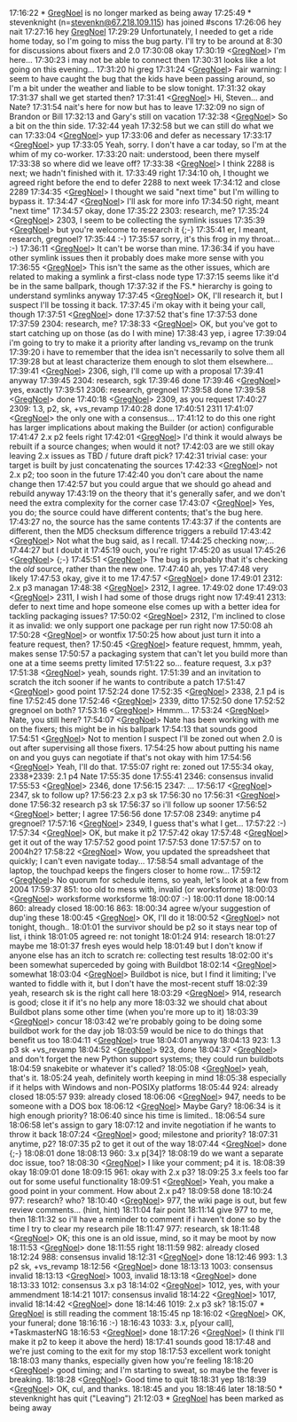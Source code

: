 
17:16:22 *      [GregNoel](GregNoel) is no longer marked as being away 17:25:49 *      stevenknight (n=[stevenkn@67.218.109.115](mailto:stevenkn@67.218.109.115)) has joined #scons 17:26:06 <stevenknight> hey nait 17:27:16 <stevenknight> hey [GregNoel](GregNoel) 17:29:29 <nait> Unfortunately, I needed to get a ride home today, so I'm going to miss the bug party.  I'll try to be around at 8:30 for discussions about fixers and 2.0 17:30:08 <stevenknight> okay 17:30:19 <[GregNoel](GregNoel)>     I'm here... 17:30:23 <stevenknight> i may not be able to connect then 17:30:31 <stevenknight> looks like a lot going on this evening... 17:31:20 <stevenknight> hi greg 17:31:24 <[GregNoel](GregNoel)>     Fair warning: I seem to have caught the bug that the kids have been passing around, so I'm a bit under the weather and liable to be slow tonight. 17:31:32 <stevenknight> okay 17:31:37 <stevenknight> shall we get started then? 17:31:41 <[GregNoel](GregNoel)>     Hi, Steven... and Nate? 17:31:54 <stevenknight> nait's here for now but has to leave 17:32:09 <stevenknight> no sign of Brandon or Bill 17:32:13 <stevenknight> and Gary's still on vacation 17:32:38 <[GregNoel](GregNoel)>     So a bit on the thin side. 17:32:44 <stevenknight> yeah 17:32:58 <stevenknight> but we can still do what we can 17:33:04 <[GregNoel](GregNoel)>     yup 17:33:06 <stevenknight> and defer as necessary 17:33:17 <[GregNoel](GregNoel)>     yup 17:33:05 <nait> Yeah, sorry.  I don't have a car today, so I'm at the whim of my co-worker. 17:33:20 <stevenknight> nait: understood, been there myself 17:33:38 <stevenknight> so where did we leave off? 17:33:38 <[GregNoel](GregNoel)>     I think 2288 is next; we hadn't finished with it. 17:33:49 <stevenknight> right 17:34:10 <stevenknight> oh, I thought we agreed right before the end to defer 2288 to next week 17:34:12 <stevenknight> and close 2289 17:34:35 <[GregNoel](GregNoel)>     I thought we said "next time" but I'm willing to bypass it. 17:34:47 <[GregNoel](GregNoel)>     I'll ask for more info 17:34:50 <stevenknight> right, meant "next time" 17:34:57 <stevenknight> okay, done 17:35:22 <stevenknight> 2303:  research, me? 17:35:24 <[GregNoel](GregNoel)>     2303, I seem to be collecting the symlink issues 17:35:39 <[GregNoel](GregNoel)>     but you're welcome to research it {;-} 17:35:41 <stevenknight> er, I meant, research, gregnoel? 17:35:44 <stevenknight> :-) 17:35:57 <stevenknight> sorry, it's this frog in my throat... :-) 17:36:11 <[GregNoel](GregNoel)>     It can't be worse than mine. 17:36:34 <stevenknight> if you have other symlink issues then it probably does make more sense with you 17:36:55 <[GregNoel](GregNoel)>     This isn't the same as the other issues, which are related to making a symlink a first-class node type 17:37:15 <stevenknight> seems like it'd be in the same ballpark, though 17:37:32 <stevenknight> if the FS.* hierarchy is going to understand symlinks anyway 17:37:45 <[GregNoel](GregNoel)>     OK, I'll research it, but I suspect I'll be tossing it back. 17:37:45 <stevenknight> i'm okay with it being your call, though 17:37:51 <[GregNoel](GregNoel)>     done 17:37:52 <stevenknight> that's fine 17:37:53 <stevenknight> done 17:37:59 <stevenknight> 2304:  research, me? 17:38:33 <[GregNoel](GregNoel)>     OK, but you've got to start catching up on those (as do I with mine) 17:38:43 <stevenknight> yep, i agree 17:39:04 <stevenknight> i'm going to try to make it a priority after landing vs_revamp on the trunk 17:39:20 <stevenknight> i have to remember that the idea isn't necessarily to solve them all 17:39:28 <stevenknight> but at least characterize them enough to slot them elsewhere... 17:39:41 <[GregNoel](GregNoel)>     2306, sigh, I'll come up with a proposal 17:39:41 <stevenknight> anyway 17:39:45 <stevenknight> 2304:  research, sgk 17:39:46 <stevenknight> done 17:39:46 <[GregNoel](GregNoel)>     yes, exactly 17:39:51 <stevenknight> 2306:  research, gregnoel 17:39:58 <stevenknight> done 17:39:58 <[GregNoel](GregNoel)>     done 17:40:18 <[GregNoel](GregNoel)>     2309, as you request 17:40:27 <stevenknight> 2309:  1.3, p2, sk, +vs_revamp 17:40:28 <stevenknight> done 17:40:51 <stevenknight> 2311 17:41:07 <[GregNoel](GregNoel)>     the only one with a consensus... 17:41:12 <stevenknight> to do this one right has larger implications about making the Builder (or action) configurable 17:41:47 <stevenknight> 2.x p2 feels right 17:42:01 <[GregNoel](GregNoel)>     I'd think it would always be rebuilt if a source changes; when would it not? 17:42:03 <stevenknight> are we still okay leaving 2.x issues as TBD / future draft pick? 17:42:31 <stevenknight> trivial case:  your target is built by just concatenating the sources 17:42:33 <[GregNoel](GregNoel)>     not 2.x p2; too soon in the future 17:42:40 <stevenknight> you don't care about the name change then 17:42:57 <stevenknight> but you could argue that we should go ahead and rebuild anyway 17:43:19 <stevenknight> on the theory that it's generally safer, and we don't need the extra complexity for the corner case 17:43:07 <[GregNoel](GregNoel)>     Yes, you do; the source could have different contents; that's the bug here. 17:43:27 <stevenknight> no, the source has the same contents 17:43:37 <stevenknight> if the contents are different, then the MD5 checksum difference triggers a rebuild 17:43:42 <[GregNoel](GregNoel)>     Not what the bug said, as I recall. 17:44:25 <stevenknight> checking now;... 17:44:27 <stevenknight> but I doubt it 17:45:19 <stevenknight> ouch, you're right 17:45:20 <stevenknight> as usual 17:45:26 <[GregNoel](GregNoel)>     {;-} 17:45:51 <[GregNoel](GregNoel)>     The bug is probably that it's checking the _old_ source, rather than the new one. 17:47:40 <stevenknight> ah, yes 17:47:48 <stevenknight> very likely 17:47:53 <stevenknight> okay, give it to me 17:47:57 <[GregNoel](GregNoel)>     done 17:49:01 <stevenknight> 2312:  2.x p3 managan 17:48:38 <[GregNoel](GregNoel)>     2312, I agree. 17:49:02 <stevenknight> done 17:49:03 <[GregNoel](GregNoel)>     2311, I wish I had some of those drugs right now 17:49:41 <stevenknight> 2313:  defer to next time and hope someone else comes up with a better idea for tackling packaging issues? 17:50:02 <[GregNoel](GregNoel)>     2312, I'm inclined to close it as invalid: we only support one package per run right now 17:50:08 <stevenknight> ah 17:50:28 <[GregNoel](GregNoel)>     or wontfix 17:50:25 <stevenknight> how about just turn it into a feature request, then? 17:50:45 <[GregNoel](GregNoel)>     feature request, hmmm, yeah, makes sense 17:50:57 <stevenknight> a packaging system that can't let you build more than one at a time seems pretty limited 17:51:22 <stevenknight> so...  feature request, 3.x p3? 17:51:38 <[GregNoel](GregNoel)>     yeah, sounds right. 17:51:39 <stevenknight> and an invitation to scratch the itch sooner if he wants to contribute a patch 17:51:47 <[GregNoel](GregNoel)>     good point 17:52:24 <stevenknight> done 17:52:35 <[GregNoel](GregNoel)>     2338, 2.1 p4 is fine 17:52:45 <stevenknight> done 17:52:46 <[GregNoel](GregNoel)>     2339, ditto 17:52:50 <stevenknight> done 17:52:52 <stevenknight> gregnoel on both? 17:53:16 <[GregNoel](GregNoel)>     Hmmm... 17:53:24 <[GregNoel](GregNoel)>     Nate, you still here? 17:54:07 <[GregNoel](GregNoel)>     Nate has been working with me on the fixers; this might be in his ballpark 17:54:13 <stevenknight> that sounds good 17:54:51 <[GregNoel](GregNoel)>     Not to mention I suspect I'll be zoned out when 2.0 is out after supervising all those fixers. 17:54:25 <stevenknight> how about putting his name on and you guys can negotiate if that's not okay with him 17:54:56 <[GregNoel](GregNoel)>     Yeah, I'll do that. 17:55:07 <stevenknight> right re: zoned out 17:55:34 <stevenknight> okay, 2338+2339:  2.1 p4 Nate 17:55:35 <stevenknight> done 17:55:41 <stevenknight> 2346:  consensus invalid 17:55:53 <[GregNoel](GregNoel)>     2346, done 17:56:15 <stevenknight> 2347:  ... 17:56:17 <[GregNoel](GregNoel)>     2347, sk to follow up? 17:56:23 <stevenknight> 2.x p3 sk 17:56:30 <stevenknight> no 17:56:31 <[GregNoel](GregNoel)>     done 17:56:32 <stevenknight> research p3 sk 17:56:37 <stevenknight> so i'll follow up sooner 17:56:52 <[GregNoel](GregNoel)>     better; I agree 17:56:56 <stevenknight> done 17:57:08 <stevenknight> 2349:  anytime p4 gregnoel? 17:57:16 <[GregNoel](GregNoel)>     2349, I guess that's what I get... 17:57:22 <stevenknight> :-) 17:57:34 <[GregNoel](GregNoel)>     OK, but make it p2 17:57:42 <stevenknight> okay 17:57:48 <[GregNoel](GregNoel)>     get it out of the way 17:57:52 <stevenknight> good point 17:57:53 <stevenknight> done 17:57:57 <stevenknight> on to 2004h2? 17:58:22 <[GregNoel](GregNoel)>     Wow, you updated the spreadsheet that quickly; I can't even navigate today... 17:58:54 <stevenknight> small advantage of the laptop, the touchpad keeps the fingers closer to home row... 17:59:12 <[GregNoel](GregNoel)>     No quorum for schedule items, so yeah, let's look at a few from 2004 17:59:37 <stevenknight> 851:  too old to mess with, invalid (or worksforme) 18:00:03 <[GregNoel](GregNoel)>     worksforme worksforme 18:00:07 <stevenknight> :-) 18:00:11 <stevenknight> done 18:00:14 <stevenknight> 860:  already closed 18:00:16 <stevenknight> 863: 18:00:34 <stevenknight> agree w/your suggestion of dup'ing these 18:00:45 <[GregNoel](GregNoel)>     OK, I'll do it 18:00:52 <[GregNoel](GregNoel)>     not tonight, though.. 18:01:01 <stevenknight> the survivor should be p2 so it stays near top of list, i think 18:01:05 <stevenknight> agreed re: not tonight 18:01:24 <stevenknight> 914:  research 18:01:27 <stevenknight> maybe me 18:01:37 <stevenknight> fresh eyes would help 18:01:49 <stevenknight> but I don't know if anyone else has an itch to scratch re: collecting test results 18:02:00 <stevenknight> it's been somewhat superceded by going with Buildbot 18:02:14 <[GregNoel](GregNoel)>     somewhat 18:03:04 <[GregNoel](GregNoel)>     Buildbot is nice, but I find it limiting; I've wanted to fiddle with it, but I don't have the most-recent stuff 18:02:39 <stevenknight> yeah, research sk is the right call here 18:03:29 <[GregNoel](GregNoel)>     914, research is good; close it if it's no help any more 18:03:32 <stevenknight> we should chat about Buildbot plans some other time (when you're more up to it) 18:03:39 <[GregNoel](GregNoel)>     concur 18:03:42 <stevenknight> we're probably going to be doing some buildbot work for the day job 18:03:59 <stevenknight> would be nice to do things that benefit us too 18:04:11 <[GregNoel](GregNoel)>     true 18:04:01 <stevenknight> anyway 18:04:13 <stevenknight> 923:  1.3 p3 sk +vs_revamp 18:04:52 <[GregNoel](GregNoel)>     923, done 18:04:37 <[GregNoel](GregNoel)>     and don't forget the new Python support systems; they could run buildbots 18:04:59 <stevenknight> snakebite or whatever it's called? 18:05:08 <[GregNoel](GregNoel)>     yeah, that's it. 18:05:24 <stevenknight> yeah, definitely worth keeping in mind 18:05:38 <stevenknight> especially if it helps with Windows and non-POSIXy platforms 18:05:44 <stevenknight> 924:  already closed 18:05:57 <stevenknight> 939:  already closed 18:06:06 <[GregNoel](GregNoel)>     947, needs to be someone with a DOS box 18:06:12 <[GregNoel](GregNoel)>     Maybe Gary? 18:06:34 <stevenknight> is it high enough priority? 18:06:40 <stevenknight> since his time is limited.. 18:06:54 <stevenknight> sure 18:06:58 <stevenknight> let's assign to gary 18:07:12 <stevenknight> and invite negotiation if he wants to throw it back 18:07:24 <[GregNoel](GregNoel)>     good; milestone and priority? 18:07:31 <stevenknight> anytime, p2? 18:07:35 <stevenknight> p2 to get it out of the way 18:07:44 <[GregNoel](GregNoel)>     done {;-} 18:08:01 <stevenknight> done 18:08:13 <stevenknight> 960:  3.x p[34]? 18:08:19 <stevenknight> do we want a separate doc issue, too? 18:08:30 <[GregNoel](GregNoel)>     I like your comment; p4 it is. 18:08:39 <stevenknight> okay 18:09:01 <stevenknight> done 18:09:15 <stevenknight> 961:  okay with 2.x p3? 18:09:25 <stevenknight> 3.x feels too far out for some useful functionality 18:09:51 <[GregNoel](GregNoel)>     Yeah, you make a good point in your comment.  How about 2.x p4? 18:09:58 <stevenknight> done 18:10:24 <stevenknight> 977:  research?  who? 18:10:40 <[GregNoel](GregNoel)>     977, the wiki page is out, but few review comments...  (hint, hint) 18:11:04 <stevenknight> fair point 18:11:14 <stevenknight> give 977 to me, then 18:11:32 <stevenknight> so i'll have a reminder to comment if i haven't done so by the time I try to clear my research pile 18:11:47 <stevenknight> 977:  research, sk 18:11:48 <[GregNoel](GregNoel)>     OK; this one is an old issue, mind, so it may be moot by now 18:11:53 <[GregNoel](GregNoel)>     done 18:11:55 <stevenknight> right 18:11:59 <stevenknight> 982:  already closed 18:12:24 <stevenknight> 988:  consensus invalid 18:12:31 <[GregNoel](GregNoel)>     done 18:12:46 <stevenknight> 993:  1.3 p2 sk, +vs_revamp 18:12:56 <[GregNoel](GregNoel)>     done 18:13:13 <stevenknight> 1003:  consensus invalid 18:13:13 <[GregNoel](GregNoel)>     1003, invalid 18:13:18 <[GregNoel](GregNoel)>     done 18:13:33 <stevenknight> 1012:  consensus 3.x p3 18:14:02 <[GregNoel](GregNoel)>     1012, yes, with your ammendment 18:14:21 <stevenknight> 1017:  consensus invalid 18:14:22 <[GregNoel](GregNoel)>     1017, invalid 18:14:42 <[GregNoel](GregNoel)>     done 18:14:46 <stevenknight> 1019:  2.x p3 sk? 18:15:07 *      [GregNoel](GregNoel) is still reading the comment 18:15:45 <stevenknight> np 18:16:02 <[GregNoel](GregNoel)>     OK, your funeral; done 18:16:16 <stevenknight> :-) 18:16:43 <stevenknight> 1033:  3.x, p[your call], +TaskmasterNG 18:16:53 <[GregNoel](GregNoel)>     done 18:17:26 <[GregNoel](GregNoel)>     (I think I'll make it p2 to keep it above the herd) 18:17:41 <stevenknight> sounds good 18:17:48 <stevenknight> and we're just coming to the exit for my stop 18:17:53 <stevenknight> excellent work tonight 18:18:03 <stevenknight> many thanks, especially given how you're feeling 18:18:20 <[GregNoel](GregNoel)>     good timing; and I'm starting to sweat, so maybe the fever is breaking. 18:18:28 <[GregNoel](GregNoel)>     Good time to quit 18:18:31 <stevenknight> yep 18:18:39 <[GregNoel](GregNoel)>     OK, cul, and thanks. 18:18:45 <stevenknight> and you 18:18:46 <stevenknight> later 18:18:50 *      stevenknight has quit ("Leaving") 21:12:03 *      [GregNoel](GregNoel) has been marked as being away 
